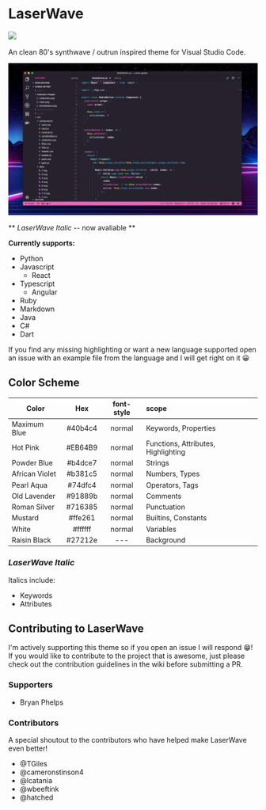 # LaserWave

<a href="https://www.patreon.com/danggoodcode"><img src="https://img.shields.io/badge/Patreon-Support%20my%20work-orange?style=for-the-badge&logo=patreon"/></a>

An clean 80's synthwave / outrun inspired theme for Visual Studio Code.

![screenshot](screenshot.png)

** *LaserWave Italic* -- now avaliable **

**Currently supports:**

- Python
- Javascript
  - React
- Typescript
  - Angular
- Ruby
- Markdown
- Java
- C#
- Dart

If you find any missing highlighting or want a new language supported open an issue with an example file from the language and I will get right on it 😀

## Color Scheme

| Color   | Hex         | font-style  | scope |
| ------- |:-----------:|:-----------:|:-----|
| Maximum Blue | #40b4c4 | normal | Keywords, Properties |
| Hot Pink | #EB64B9 | normal | Functions, Attributes, Highlighting |
| Powder Blue | #b4dce7 | normal | Strings |
| African Violet | #b381c5 | normal | Numbers, Types |
| Pearl Aqua | #74dfc4 | normal | Operators, Tags |
| Old Lavender | #91889b | normal | Comments |
| Roman Silver | #716385 | normal | Punctuation |
| Mustard | #ffe261 | normal | Builtins, Constants |
| White | #ffffff | normal | Variables |
| Raisin Black | #27212e | --- | Background |

### *LaserWave Italic*

Italics include:

- Keywords
- Attributes

## Contributing to LaserWave

I'm actively supporting this theme so if you open an issue I will respond 😁! If you would like to contribute to the project that is awesome, just please check out the contribution guidelines in the wiki before submitting a PR.

### Supporters

- Bryan Phelps

### Contributors

A special shoutout to the contributors who have helped make LaserWave even better!

- @TGiles
- @cameronstinson4
- @lcatania
- @wbeeftink
- @hatched
